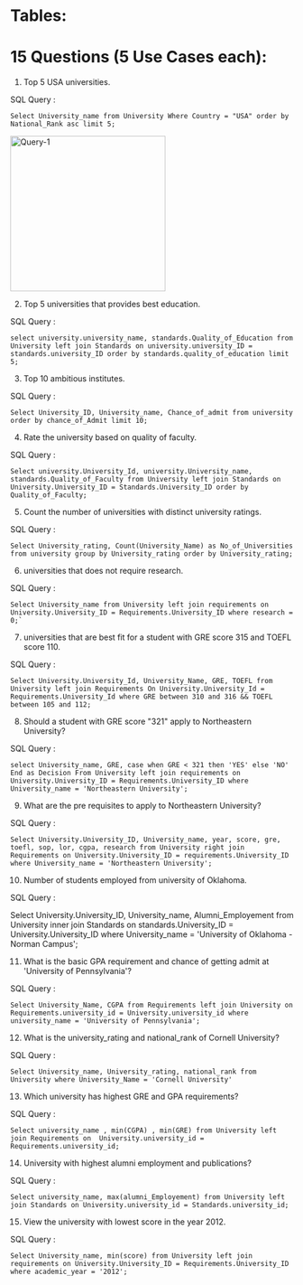 # Tables: 


# 15 Questions (5 Use Cases each):

1. Top 5 USA universities.

SQL Query :  

    Select University_name from University Where Country = "USA" order by National_Rank asc limit 5;

<img width="275" alt="Query-1" src="https://user-images.githubusercontent.com/113796019/204119387-a8f00c7d-1472-4cd7-aec5-05b397094e56.png">

2. Top 5 universities that provides best education.

SQL Query :  
   
    select university.university_name, standards.Quality_of_Education from University left join Standards on university.university_ID = standards.university_ID order by standards.quality_of_education limit 5;


3. Top 10 ambitious institutes.

SQL Query :  

    Select University_ID, University_name, Chance_of_admit from university order by chance_of_Admit limit 10;


4. Rate the university based on quality of faculty.

SQL Query :  

    Select university.University_Id, university.University_name, standards.Quality_of_Faculty from University left join Standards on University.University_ID = Standards.University_ID order by Quality_of_Faculty;


5. Count the number of universities with distinct university ratings.

SQL Query :  

    Select University_rating, Count(University_Name) as No_of_Universities from university group by University_rating order by University_rating;


6. universities that does not require research.

SQL Query :  

    Select University_name from University left join requirements on University.University_ID = Requirements.University_ID where research = 0;`

7. universities that are best fit for a student with GRE score 315 and TOEFL score 110.

SQL Query : 

    Select University.University_Id, University_Name, GRE, TOEFL from University left join Requirements On University.University_Id = Requirements.University_Id where GRE between 310 and 316 && TOEFL between 105 and 112;

8. Should a student with GRE score "321" apply to Northeastern University?

SQL Query : 

    select University_name, GRE, case when GRE < 321 then 'YES' else 'NO' End as Decision From University left join requirements on University.University_ID = Requirements.University_ID where University_name = 'Northeastern University';

9. What are the pre requisites to apply to Northeastern University?

SQL Query : 

    Select University.University_ID, University_name, year, score, gre, toefl, sop, lor, cgpa, research from University right join Requirements on University.University_ID = requirements.University_ID where University_name = 'Northeastern University';

10. Number of students employed from university of Oklahoma.

SQL Query : 

Select University.University_ID, University_name, Alumni_Employement from University inner join Standards on standards.University_ID = University.University_ID where University_name = 'University of Oklahoma - Norman Campus';

11. What is the basic GPA requirement and chance of getting admit at 'University of Pennsylvania'?

SQL Query : 

    Select University_Name, CGPA from Requirements left join University on Requirements.university_id = University.university_id where university_name = 'University of Pennsylvania';

12.	What is the university_rating and national_rank of Cornell University?

SQL Query : 

    Select University_name, University_rating, national_rank from University where University_Name = 'Cornell University'

13.	Which university has highest GRE and GPA requirements?

SQL Query : 

    Select university_name , min(CGPA) , min(GRE) from University left join Requirements on  University.university_id = Requirements.university_id;

14.	University with highest alumni employment and publications?

SQL Query : 

    Select university_name, max(alumni_Employement) from University left join Standards on University.university_id = Standards.university_id;

15.	View the university with lowest score in the year 2012.

SQL Query : 

    Select University_name, min(score) from University left join requirements on University.University_ID = Requirements.University_ID where academic_year = '2012';



